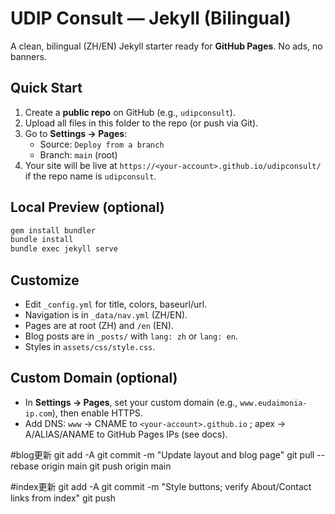 # UDIP Consult — Jekyll (Bilingual)

A clean, bilingual (ZH/EN) Jekyll starter ready for **GitHub Pages**. No ads, no banners.

## Quick Start
1. Create a **public repo** on GitHub (e.g., `udipconsult`).
2. Upload all files in this folder to the repo (or push via Git).
3. Go to **Settings → Pages**:
   - Source: `Deploy from a branch`
   - Branch: `main` (root)
4. Your site will be live at `https://<your-account>.github.io/udipconsult/` if the repo name is `udipconsult`.

## Local Preview (optional)
```bash
gem install bundler
bundle install
bundle exec jekyll serve
```

## Customize
- Edit `_config.yml` for title, colors, baseurl/url.
- Navigation is in `_data/nav.yml` (ZH/EN).
- Pages are at root (ZH) and `/en` (EN).
- Blog posts are in `_posts/` with `lang: zh` or `lang: en`.
- Styles in `assets/css/style.css`.

## Custom Domain (optional)
- In **Settings → Pages**, set your custom domain (e.g., `www.eudaimonia-ip.com`), then enable HTTPS.
- Add DNS: `www` → CNAME to `<your-account>.github.io` ; apex → A/ALIAS/ANAME to GitHub Pages IPs (see docs).


#blog更新
git add -A
git commit -m "Update layout and blog page"
git pull --rebase origin main
git push origin main

#index更新
git add -A
git commit -m "Style buttons; verify About/Contact links from index"
git push

